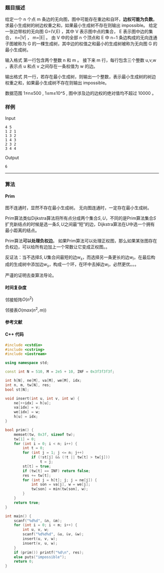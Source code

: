 ### 题目描述

给定一个  n  个点  m  条边的无向图，图中可能存在重边和自环，**边权可能为负数**。
求最小生成树的树边权重之和，如果最小生成树不存在则输出 impossible。
给定一张边带权的无向图  G=(V,E) ，其中  V  表示图中点的集合， E  表示图中边的集合， n=|V| ， m=|E| 。
由  V  中的全部  n  个顶点和  E  中  n−1  条边构成的无向连通子图被称为  G  的一棵生成树，其中边的权值之和最小的生成树被称为无向图  G  的最小生成树。

输入格式
第一行包含两个整数  n  和  m 。
接下来  m  行，每行包含三个整数  u,v,w ，表示点  u  和点  v  之间存在一条权值为  w  的边。

输出格式
共一行，若存在最小生成树，则输出一个整数，表示最小生成树的树边权重之和，如果最小生成树不存在则输出 impossible。

数据范围
1≤n≤500 ,
1≤m≤10^5 ,
图中涉及边的边权的绝对值均不超过  10000 。

### 样例

Input

```
4 5
1 2 1
1 3 2
1 4 3
2 3 2
3 4 4
```

Output

```
6
```

----------

### 算法
#### Prim

图不连通时，显然不存在最小生成树。
无向图连通时，一定存在最小生成树。

Prim算法类似Dijkstra算法将所有点分成两个集合$S, U$，不同的是Prim算法集合$S$扩充新结点的时候是选一条$S, U$之间最“短”的边，Dijkstra算法在$U$中选一个拥有最小距离的结点。

Prim算法**可以处理负权边**。
如果Prim算法可以处理正权图，那么如果某张图存在负权边，可以给所有边加上一个常数让它变成正权图。。

反证法：当不选择$S, U$集合间最短的边$w_s$，而选择另一条更长的边$w_l$，在最后构成的生成树中添加边$w_s$，构成一个环，在环中去掉边$w_l$，必然更优。。。

严谨的证明去查算法导论。

#### 时间复杂度

邻接矩阵$O(n ^ 2)$

邻接表$O(max(n^ 2, m))$

#### 参考文献

#### C++ 代码

``` cpp
#include <cstdio>
#include <cstring>
#include <iostream>

using namespace std;

const int N = 510, M = 2e5 + 10, INF = 0x3f3f3f3f;

int h[N], ne[M], va[M], we[M], idx;
int n, m, tw[N], res;
bool st[N];

void insert(int u, int v, int w) {
    ne[++idx] = h[u];
    va[idx] = v;
    we[idx] = w;
    h[u] = idx;
}

bool prim() {
    memset(tw, 0x3f, sizeof tw);
    tw[1] = 0;
    for (int i = 0; i < n; i++) {
        int t = 0;
        for (int j = 1; j <= n; j++)
            if (!st[j] && (!t || tw[t] > tw[j]))
                t = j;
        st[t] = true;
        if (tw[t] == INF) return false;
        res += tw[t];
        for (int j = h[t]; j; j = ne[j]) {
            int son = va[j], w = we[j];
            tw[son] = min(tw[son], w);
        }
    }
    return true;
}

int main() {
    scanf("%d%d", &n, &m);
    for (int i = 0; i < m; i++) {
        int u, v, w;
        scanf("%d%d%d", &u, &v, &w);
        insert(u, v, w);
        insert(v, u, w);
    }
    if (prim()) printf("%d\n", res);
    else puts("impossible");
    return 0;
}
```
